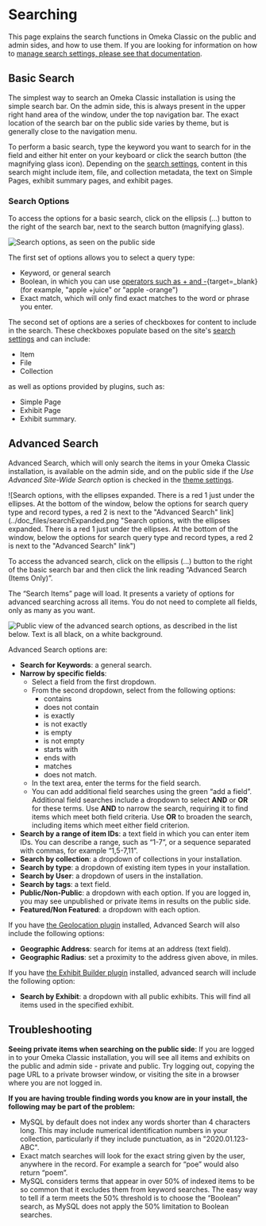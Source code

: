 # Searching

This page explains the search functions in Omeka Classic on the public and admin sides, and how to use them. If you are looking for information on how to [manage search settings, please see that documentation](../Admin/Settings/Search_Settings.md).

Basic Search
-------------
The simplest way to search an Omeka Classic installation is using the simple search bar. On the admin side, this is always present in the upper right hand area of the window, under the top navigation bar. The exact location of the search bar on the public side varies by theme, but is generally close to the navigation menu. 

To perform a basic search, type the keyword you want to search for in the field and either hit enter on your keyboard or click the search button (the magnifying glass icon). Depending on the [search settings](../Admin/Settings/Search_Settings.md), content in this search might include item, file, and collection metadata, the text on Simple Pages, exhibit summary pages, and exhibit pages. 

### Search Options
To access the options for a basic search, click on the ellipsis (...) button to the right of the search bar, next to the search button (magnifying glass).

![Search options, as seen on the public side](../doc_files/searchExpanded.png "Search options, as seen on the public side")

The first set of options allows you to select a query type:

- Keyword, or general search
- Boolean, in which you can use [operators such as + and -](https://dev.mysql.com/doc/refman/8.0/en/fulltext-boolean.html){target=_blank} (for example, "apple +juice" or "apple -orange")
- Exact match, which will only find exact matches to the word or phrase you enter.

The second set of options are a series of checkboxes for content to include in the search. These checkboxes populate based on the site's [search settings](../Admin/Settings/Search_Settings) and can include:

- Item
- File
- Collection

as well as options provided by plugins, such as:

- Simple Page
- Exhibit Page
- Exhibit summary.

Advanced Search
----------------
Advanced Search, which will only search the items in your Omeka Classic installation, is available on the admin side, and on the public side if the *Use Advanced Site-Wide Search* option is checked in the [theme settings](../Admin/Appearance/Themes.md#configuring-a-theme). 

![Search options, with the ellipses expanded. There is a red 1 just under the ellipses. At the bottom of the window, below the options for search query type and record types, a red 2 is next to the "Advanced Search" link](../doc_files/searchExpanded.png "Search options, with the ellipses expanded. There is a red 1 just under the ellipses. At the bottom of the window, below the options for search query type and record types, a red 2 is next to the "Advanced Search" link")

To access the advanced search, click on the ellipsis (…) button to the right of the basic search bar and then click the link reading “Advanced Search (Items Only)”.

The “Search Items” page will load. It presents a variety of options for advanced searching across all items. You do not need to complete all fields, only as many as you want.

![Public view of the advanced search options, as described in the list below. Text is all black, on a white background.](../doc_files/searchAdvancedP.png "Public view of the advanced search options, as described in the list below.")

Advanced Search options are:

- **Search for Keywords**: a general search.
- **Narrow by specific fields**:
    - Select a field from the first dropdown.
    - From the second dropdown, select from the following options:
        - contains
        - does not contain
        - is exactly
        - is not exactly
        - is empty
        - is not empty
        - starts with
        - ends with
        - matches
        - does not match.
    - In the text area, enter the terms for the field search.
    - You can add additional field searches using the green “add a field”. Additional field searches include a dropdown to select **AND** or **OR** for these terms. Use **AND** to narrow the search, requiring it to find items which meet both field criteria. Use **OR** to broaden the search, including items which meet either field criterion.
- **Search by a range of item IDs**: a text field in which you can enter item IDs. You can describe a range, such as “1-7”, or a sequence separated with commas, for example “1,5-7,11”.
- **Search by collection**: a dropdown of collections in your installation.
- **Search by type**: a dropdown of existing item types in your installation.
- **Search by User**: a dropdown of users in the installation.
- **Search by tags**: a text field.
- **Public/Non-Public**: a dropdown with each option. If you are logged in, you may see unpublished or private items in results on the public side.
- **Featured/Non Featured**: a dropdown with each option.

If you have [the Geolocation plugin](../Plugins/Geolocation.md) installed, Advanced Search will also include the following options:

- **Geographic Address**: search for items at an address (text field).
- **Geographic Radius**: set a proximity to the address given above, in miles.

If you have [the Exhibit Builder plugin](../Plugins/ExhibitBuilder.md) installed, advanced search will include the following option:

- **Search by Exhibit**: a dropdown with all public exhibits. This will find all items used in the specified exhibit.

Troubleshooting
---------------------------------------------------
**Seeing private items when searching on the public side**:
If you are logged in to your Omeka Classic installation, you will see all items and exhibits on the public and admin side - private and public. Try logging out, copying the page URL to a private browser window, or visiting the site in a browser where you are not logged in.

**If you are having trouble finding words you know are in your install, the following may be part of the problem:**

-   MySQL by default does not index any words shorter than 4 characters long. This may include numerical identification numbers in your collection, particularly if they include punctuation, as in "2020.01.123-ABC".
-   Exact match searches will look for the exact string given by the user, anywhere in the record. For example a search for “poe” would also return “poem”.
-   MySQL considers terms that appear in over 50% of indexed items to be so common that it excludes them from keyword searches. The easy way to tell if a term meets the 50% threshold is to choose the “Boolean” search, as MySQL does not apply the 50% limitation to Boolean searches.
